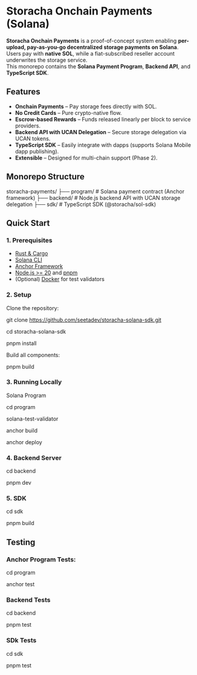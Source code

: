 # Storacha Onchain Payments (Solana)

**Storacha Onchain Payments** is a proof-of-concept system enabling **per-upload, pay-as-you-go decentralized storage payments on Solana**.  
Users pay with **native SOL**, while a fiat-subscribed reseller account underwrites the storage service.  
This monorepo contains the **Solana Payment Program**, **Backend API**, and **TypeScript SDK**.


## Features
- **Onchain Payments** – Pay storage fees directly with SOL.
- **No Credit Cards** – Pure crypto-native flow.
- **Escrow-based Rewards** – Funds released linearly per block to service providers.
- **Backend API with UCAN Delegation** – Secure storage delegation via UCAN tokens.
- **TypeScript SDK** – Easily integrate with dapps (supports Solana Mobile dapp publishing).
- **Extensible** – Designed for multi-chain support (Phase 2).


## Monorepo Structure

storacha-payments/
├── program/ # Solana payment contract (Anchor framework)
├── backend/ # Node.js backend API with UCAN storage delegation
├── sdk/ # TypeScript SDK (@storacha/sol-sdk)



## Quick Start

### **1. Prerequisites**
- [Rust & Cargo](https://www.rust-lang.org/tools/install)
- [Solana CLI](https://docs.solana.com/cli/install-solana-cli)
- [Anchor Framework](https://book.anchor-lang.com/chapter_2/installation.html)
- [Node.js >= 20](https://nodejs.org/en/) and [pnpm](https://pnpm.io/installation)
- (Optional) [Docker](https://www.docker.com/) for test validators


### 2. Setup

Clone the repository:

git clone https://github.com/seetadev/storacha-solana-sdk.git

cd storacha-solana-sdk

pnpm install


Build all components:

pnpm build


### 3. Running Locally

Solana Program

cd program

solana-test-validator

anchor build

anchor deploy


### 4. Backend Server

cd backend

pnpm dev


### 5. SDK

cd sdk

pnpm build


## Testing

### Anchor Program Tests:

cd program

anchor test

### Backend Tests

cd backend

pnpm test


### SDk Tests

cd sdk

pnpm test







